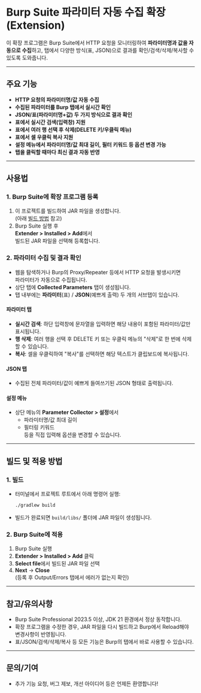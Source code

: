 # Burp Suite 파라미터 자동 수집 확장(Extension)

이 확장 프로그램은 Burp Suite에서 HTTP 요청을 모니터링하여
**파라미터명과 값을 자동으로 수집**하고,
탭에서 다양한 방식(표, JSON)으로 결과를 확인/검색/삭제/복사할 수 있도록 도와줍니다.

---

## 주요 기능

- **HTTP 요청의 파라미터명/값 자동 수집**
- **수집된 파라미터를 Burp 탭에서 실시간 확인**
- **JSON/표(파라미터명+값) 두 가지 방식으로 결과 확인**
- **표에서 실시간 검색(입력창) 지원**
- **표에서 여러 행 선택 후 삭제(DELETE 키/우클릭 메뉴)**
- **표에서 셀 우클릭 복사 지원**
- **설정 메뉴에서 파라미터명/값 최대 길이, 필터 키워드 등 옵션 변경 가능**
- **탭을 클릭할 때마다 최신 결과 자동 반영**

---

## 사용법

### 1. Burp Suite에 확장 프로그램 등록

1. 이 프로젝트를 빌드하여 JAR 파일을 생성합니다.  
   (아래 [빌드 방법](#빌드-및-적용-방법) 참고)
2. Burp Suite 실행 후  
   **Extender > Installed > Add**에서  
   빌드된 JAR 파일을 선택해 등록합니다.

### 2. 파라미터 수집 및 결과 확인

- 웹을 탐색하거나 Burp의 Proxy/Repeater 등에서 HTTP 요청을 발생시키면  
  파라미터가 자동으로 수집됩니다.
- 상단 탭에 **Collected Parameters** 탭이 생성됩니다.
- 탭 내부에는 **파라미터**(표) / **JSON**(예쁘게 출력) 두 개의 서브탭이 있습니다.

#### 파라미터 탭

- **실시간 검색**: 하단 입력창에 문자열을 입력하면 해당 내용이 포함된 파라미터/값만 표시됩니다.
- **행 삭제**: 여러 행을 선택 후 DELETE 키 또는 우클릭 메뉴의 "삭제"로 한 번에 삭제할 수 있습니다.
- **복사**: 셀을 우클릭하여 "복사"를 선택하면 해당 텍스트가 클립보드에 복사됩니다.

#### JSON 탭

- 수집된 전체 파라미터/값이 예쁘게 들여쓰기된 JSON 형태로 출력됩니다.

#### 설정 메뉴

- 상단 메뉴의 **Parameter Collector > 설정**에서  
  - 파라미터명/값 최대 길이  
  - 필터링 키워드  
  등을 직접 입력해 옵션을 변경할 수 있습니다.

---

## 빌드 및 적용 방법

### 1. 빌드

- 터미널에서 프로젝트 루트에서 아래 명령어 실행:
  ```sh
  ./gradlew build
  ```
- 빌드가 완료되면 `build/libs/` 폴더에 JAR 파일이 생성됩니다.

### 2. Burp Suite에 적용

1. Burp Suite 실행
2. **Extender > Installed > Add** 클릭
3. **Select file**에서 빌드된 JAR 파일 선택
4. **Next** → **Close**  
   (등록 후 Output/Errors 탭에서 에러가 없는지 확인)

---

## 참고/유의사항

- Burp Suite Professional 2023.5 이상, JDK 21 환경에서 정상 동작합니다.
- 확장 프로그램을 수정한 경우, JAR 파일을 다시 빌드하고 Burp에서 Reload해야 변경사항이 반영됩니다.
- 표/JSON/검색/삭제/복사 등 모든 기능은 Burp의 탭에서 바로 사용할 수 있습니다.

---

## 문의/기여

- 추가 기능 요청, 버그 제보, 개선 아이디어 등은 언제든 환영합니다!